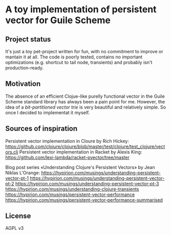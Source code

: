 # A toy implementation of persistent vector for Guile Scheme

## Project status

It's just a toy pet-project written for fun, with no commitment to improve or mantain it at all. The code is poorly tested, contains no important optimizations (e.g. shortcut to tail node, transients) and probably isn't production-ready.

## Motivation

The absence of an efficient Clojue-like purelly functional vector in the Guile Scheme standard library has always been a pain point for me. However, the idea of a _bit-partitioned vector trie_ is very beautiful and relatively simple. So once I decided to implementat it myself.

## Sources of inspiration

Persistent vector implementation in Cloure by Rich Hickey: https://github.com/clojure/clojure/blob/master/test/clojure/test_clojure/vectors.clj
Persistent vector implementation in Racket by Alexis King: https://github.com/lexi-lambda/racket-pvector/tree/master

Blog post series «Understanding Clojure's Persistent Vectors» by Jean Niklas L'Orange:
https://hypirion.com/musings/understanding-persistent-vector-pt-1
https://hypirion.com/musings/understanding-persistent-vector-pt-2
https://hypirion.com/musings/understanding-persistent-vector-pt-3
https://hypirion.com/musings/understanding-clojure-transients
https://hypirion.com/musings/persistent-vector-performance
https://hypirion.com/musings/persistent-vector-performance-summarised

## License

AGPL v3
